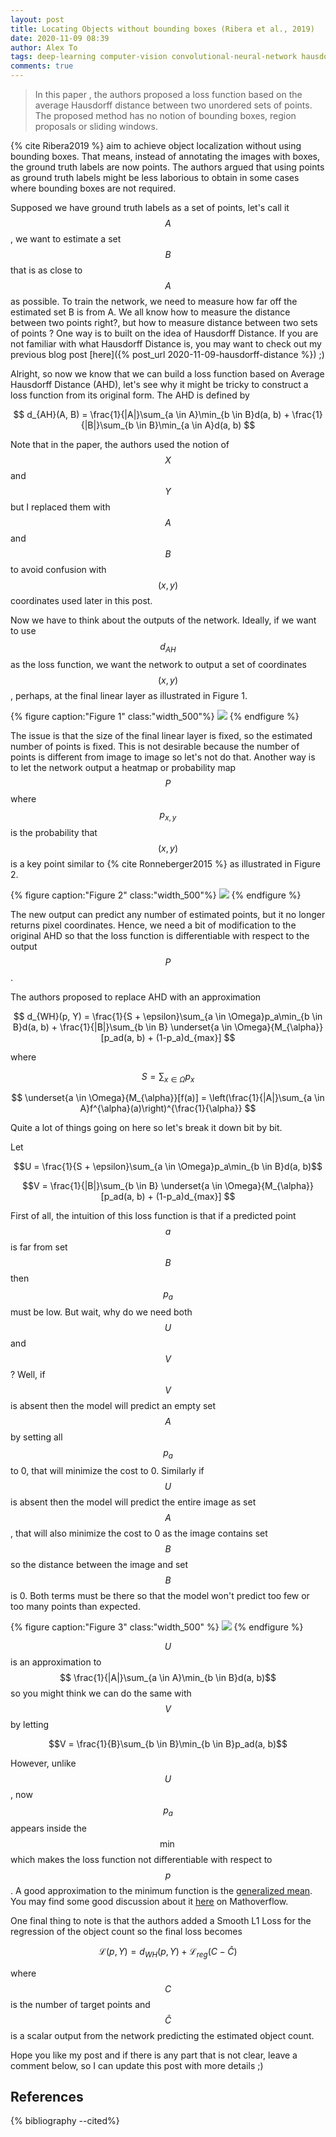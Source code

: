 ```yaml
---
layout: post
title: Locating Objects without bounding boxes (Ribera et al., 2019)
date: 2020-11-09 08:39
author: Alex To
tags: deep-learning computer-vision convolutional-neural-network hausdorff-distance
comments: true 
---
```


> In this paper , the authors proposed a loss function based on the average Hausdorff distance between two unordered sets of points. The proposed method has no notion of bounding boxes, region proposals or sliding windows.

<!--more-->

{% cite Ribera2019 %} aim to achieve object localization without using bounding boxes. That means, instead of annotating the images with boxes, the ground truth labels are now points. The authors argued that using points as ground truth labels might be less laborious to obtain in some cases where bounding boxes are not required.

Supposed we have ground truth labels as a set of points, let's call it $$A$$, we want to estimate a set $$B$$ that is as close to $$A$$ as possible. To train the network, we need to measure how far off the estimated set B is from A. We all know how to measure the distance between two points right?, but how to measure distance between two sets of points ? One way is to built on the idea of Hausdorff Distance. If you are not familiar with what Hausdorff Distance is, you may want to check out my previous blog post [here]({% post_url 2020-11-09-hausdorff-distance %}) ;)

Alright, so now we know that we can build a loss function based on Average Hausdorff Distance (AHD), let's see why it might be tricky to construct a loss function from its original form. The AHD is defined by

$$
d_{AH}(A, B) = \frac{1}{|A|}\sum_{a \in A}\min_{b \in B}d(a, b) + \frac{1}{|B|}\sum_{b \in B}\min_{a \in A}d(a, b)
$$

Note that in the paper, the authors used the notion of $$X$$ and $$Y$$ but I replaced them with $$A$$ and $$B$$ to avoid confusion with $$(x, y)$$ coordinates used later in this post.   

Now we have to think about the outputs of the network. Ideally, if we want to use $$d_{AH}$$ as the loss function, we want the network to output a set of coordinates $$(x, y)$$, perhaps, at the final linear layer as illustrated in Figure 1.

{% figure caption:"Figure 1" class:"width_500"%}
![](/assets/images/nobboxes_1.png)
{% endfigure %}

The issue is that the size of the final linear layer is fixed, so the estimated number of points is fixed. This is not desirable because the number of points is different from image to image so let's not do that. Another way is to let the network output a heatmap or probability map $$P$$ where $$p_{x, y}$$ is the probability that $$(x, y)$$ is a key point similar to {% cite Ronneberger2015 %} as illustrated in Figure 2.

{% figure caption:"Figure 2" class:"width_500"%}
![](/assets/images/nobboxes_2.png)
{% endfigure %}

The new output can predict any number of estimated points, but it no longer returns pixel coordinates. Hence, we need a bit of modification to the original AHD so that the loss function is differentiable with respect to the output $$P$$.

The authors proposed to replace AHD with an approximation  

$$
d_{WH}(p, Y) = \frac{1}{S + \epsilon}\sum_{a \in \Omega}p_a\min_{b \in B}d(a, b) + \frac{1}{|B|}\sum_{b \in B} \underset{a \in \Omega}{M_{\alpha}}[p_ad(a, b) + (1-p_a)d_{max}]
$$

where

$$
S = \sum_{x \in \Omega}p_x
$$

$$
\underset{a \in \Omega}{M_{\alpha}}[f(a)] = \left(\frac{1}{|A|}\sum_{a \in A}f^{\alpha}(a)\right)^{\frac{1}{\alpha}}
$$

Quite a lot of things going on here so let's break it down bit by bit. 

Let  

$$U = \frac{1}{S + \epsilon}\sum_{a \in \Omega}p_a\min_{b \in B}d(a, b)$$ 

$$V = \frac{1}{|B|}\sum_{b \in B} \underset{a \in \Omega}{M_{\alpha}}[p_ad(a, b) + (1-p_a)d_{max}] $$

First of all, the intuition of this loss function is that if a predicted point $$a$$ is far from set $$B$$ then $$p_a$$ must be low. But wait, why do we need both $$U$$ and $$V$$ ? Well, if $$V$$ is absent then the model will predict an empty set $$A$$ by setting all $$p_a$$ to 0, that will minimize the cost to 0. Similarly if $$U$$ is absent then the model will predict the entire image as set $$A$$, that will also minimize the cost to 0 as the image contains set $$B$$ so the distance between the image and set $$B$$ is 0. Both terms must be there so that the model won't predict too few or too many points than expected. 

{% figure caption:"Figure 3" class:"width_500" %}
![](/assets/images/nobboxes_3.png)
{% endfigure %}

$$U$$ is an approximation to 
$$ \frac{1}{|A|}\sum_{a \in A}\min_{b \in B}d(a, b)$$ so you might think we can do the same with $$V$$ by letting 

$$V = \frac{1}{B}\sum_{b \in B}\min_{b \in B}p_ad(a, b)$$

However, unlike $$U$$, now $$p_a$$ appears inside the $$\min$$ which makes the loss function not differentiable with respect to $$p$$. A good approximation to the minimum function is the [generalized mean](https://en.wikipedia.org/wiki/Generalized_mean). You may find some good discussion about it [here](https://mathoverflow.net/questions/35191/a-differentiable-approximation-to-the-minimum-function) on Mathoverflow.

One final thing to note is that the authors added a Smooth L1 Loss for the regression of the object count so the final loss becomes

$$ \mathcal{L}(p, Y) =  d_{WH}(p, Y) + \mathcal{L}_{reg}(C - \hat{C}) $$

where $$C$$ is the number of target points and $$\hat{C}$$ is a scalar output from the network predicting the estimated object count. 

Hope you like my post and if there is any part that is not clear, leave a comment below, so I can update this post with more details ;) 

References
---

{% bibliography --cited%}


